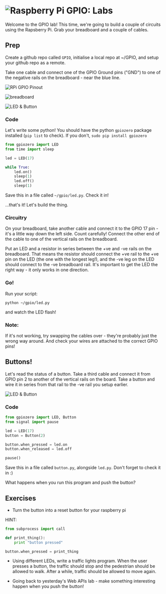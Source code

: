 # ![Raspberry Pi GPIO: Labs](../blob/master/assets/img/GC_Logo_artwork_RGB-LOGO_colour_SMALL.png?raw=true) 

Welcome to the GPIO lab! This time, we're going to build a couple of circuits using the Rapsberry Pi. Grab your breadboard and a couple of cables.

## Prep

Create a github repo called `GPIO`, initialise a local repo at ~/GPIO, and setup your github repo as a remote.

Take one cable and connect one of the GPIO Ground pins ("GND") to one of the negative rails on the breadboard - near the blue line.

![RPi GPIO Pinout](https://www.element14.com/community/servlet/JiveServlet/previewBody/73950-102-11-339300/pi3_gpio.png)

![breadboard](https://cdn-learn.adafruit.com/assets/assets/000/002/602/medium800/learn_arduino_breadboard_half.jpg)

![LED & Button](https://raw.githubusercontent.com/iotinafrica/material/master/assets/img/led.png)

### Code

Let's write some python! You should have the python `gpiozero` package installed (`pip list` to check). If you don't, `sudo pip install gpiozero`

```python
from gpiozero import LED
from time import sleep

led = LED(17)

while True:
    led.on()
    sleep(1)
    led.off()
    sleep(1)
```

Save this in a file called `~/gpio/led.py`. Check it in!

...that's it! Let's build the thing.

### Circuitry

On your breadboard, take another cable and connect it to the GPIO 17 pin - it's a little way down the left side. Count carefully! Connect the other end of the cable to one of the vertical rails on the breadboard.

Put an LED and a resistor in series between the +ve and -ve rails on the breadboard. That means the resistor should connect the +ve rail to the +ve pin on the LED (the one with the longest leg!), and the -ve leg on the LED should connect to the -ve breadboard rail. It's important to get the LED the right way - it only works in one direction.

### Go!

Run your script:

    python ~/gpio/led.py

and watch the LED flash!

### Note:
If it's not working, try swapping the cables over - they're probably just the wrong way around. And check your wires are attached to the correct GPIO pins!

## Buttons!

Let's read the status of a button. Take a third cable and connect it from GPIO pin 2 to another of the vertical rails on the board. Take a button and wire it in series from that rail to the -ve rail you setup earlier.

![LED & Button](https://raw.githubusercontent.com/iotinafrica/material/master/assets/img/button_led.png)


### Code

```python
from gpiozero import LED, Button
from signal import pause

led = LED(17)
button = Button(2)

button.when_pressed = led.on
button.when_released = led.off

pause()
```

Save this in a file called `button.py`, alongside `led.py`. Don't forget to check it in :)

What happens when you run this program and push the button?

## Exercises

* Turn the button into a reset button for your raspberry pi

HINT:
```python
from subprocess import call

def print_thing():
    print "button pressed"

button.when_pressed = print_thing
```

* Using different LEDs, write a traffic lights program. When the user presses a button, the traffic should stop and the pedestrian should be allowed to walk. After a while, traffic should be allowed to move again.

* Going back to yesterday's Web APIs lab - make something interesting happen when you push the button!